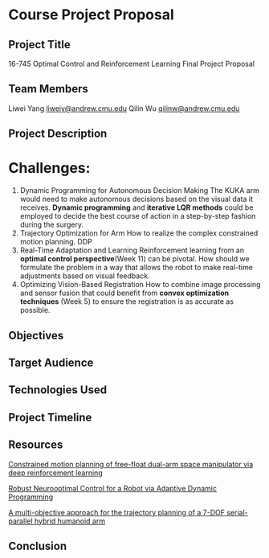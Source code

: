 # Course Project Proposal

## Project Title

16-745 Optimal Control and Reinforcement Learning Final Project Proposal

## Team Members

Liwei Yang [liweiy@andrew.cmu.edu](liweiy@andrew.cmu.edu)
Qilin Wu [qilinw@andrew.cmu.edu](qilinw@andrew.cmu.edu)

## Project Description

# Challenges:
1. Dynamic Programming for Autonomous Decision Making
   The KUKA arm would need to make autonomous decisions based on the visual data it receives. __Dynamic programming__ and __iterative LQR methods__ could be employed to decide the best course of action in a step-by-step fashion during the surgery.
2. Trajectory Optimization for Arm
   How to realize the complex constrained motion planning. DDP
3. Real-Time Adaptation and Learning
   Reinforcement learning from an __optimal control perspective__(Week 11) can be pivotal. How should we formulate the problem in a way that allows the robot to make real-time adjustments based on visual feedback.
4. Optimizing Vision-Based Registration
   How to combine image processing and sensor fusion that could benefit from __convex optimization techniques__ (Week 5) to ensure the registration is as accurate as possible.


## Objectives

<!-- [Outline the objectives of your project. What do you aim to achieve with this project?] -->

## Target Audience

<!--[Specify the target audience for your project. Who will benefit from it?] -->

## Technologies Used

<!--[List the technologies and tools you plan to use for your project.] -->

## Project Timeline

<!--[Provide a timeline for your project, including key milestones and deadlines.] -->

## Resources 

[Constrained motion planning of free-float dual-arm space manipulator via deep reinforcement learning](https://www.sciencedirect.com/science/article/abs/pii/S1270963820311287?casa_token=HpUTEioWxxUAAAAA:vizKMR3tiIPJvANLWDOZvZYfp81fR4TJSwR2GiBdc2qTzJOwzLfqxDmGaBCimb4-5dgAaVgFv3Y)

[Robust Neurooptimal Control for a Robot via Adaptive Dynamic Programming](https://ieeexplore.ieee.org/abstract/document/9199572?casa_token=EJ7DJP6W5tYAAAAA:h9AoZmipKd-RkTuvv359W-dCh1zg2sXwPsxpaV32W2ZYPZi9qCv15SUrKqfSBUbo1PHbRFLEeA)

[A multi-objective approach for the trajectory planning of a 7-DOF serial-parallel hybrid humanoid arm](https://www.sciencedirect.com/science/article/abs/pii/S0094114X21001816)



## Conclusion

<!--[Summarize your project proposal and reiterate its importance and potential impact.]-->

